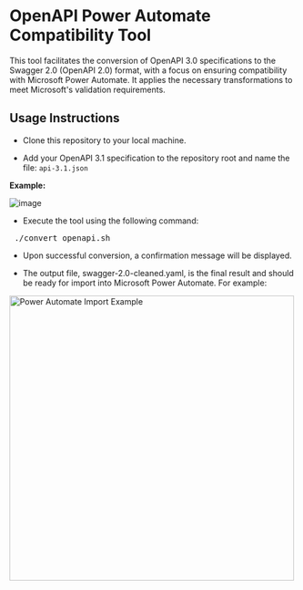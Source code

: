 # OpenAPI Power Automate Compatibility Tool

This tool facilitates the conversion of OpenAPI 3.0 specifications to the Swagger 2.0 (OpenAPI 2.0) format, with a focus on ensuring compatibility with Microsoft Power Automate. It applies the necessary transformations to meet Microsoft's validation requirements.

## Usage Instructions

- Clone this repository to your local machine.

- Add your OpenAPI 3.1 specification to the repository root and name the file:
   `api-3.1.json`

**Example:**

![image](https://github.com/user-attachments/assets/757f1865-37b6-404f-bfab-c87784d5acef)

- Execute the tool using the following command:
<pre> ./convert_openapi.sh </pre>

- Upon successful conversion, a confirmation message will be displayed.

- The output file, swagger-2.0-cleaned.yaml, is the final result and should be ready for import into Microsoft Power Automate. For example:
<img src="https://github.com/user-attachments/assets/fc9bbac6-44c5-46aa-9f55-32f9cc5e2794" alt="Power Automate Import Example" width="500"/>
